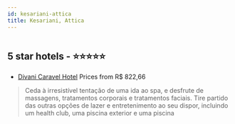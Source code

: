 ```yaml
---
id: kesariani-attica
title: Kesariani, Attica
---
```


<center><img src="https://i.travelapi.com/hotels/1000000/570000/560800/560762/80e7ad6d_z.jpg" alt="" /></center>


##  5 star hotels - ⭐️⭐️⭐️⭐️⭐️

-    [Divani Caravel Hotel](https://us.hurb.com/hotels/kesariani/divani-caravel-hotel-HT-3DT6?cmp=18055) Prices from R$ 822,66
   > Ceda à irresistível tentação de uma ida ao spa, e desfrute de massagens, tratamentos corporais e tratamentos faciais. Tire partido das outras opções de lazer e entretenimento ao seu dispor, incluindo um health club, uma piscina exterior e uma piscina
